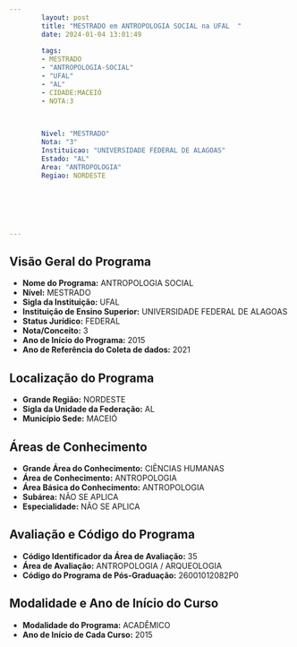 ```yaml
---
        layout: post
        title: "MESTRADO em ANTROPOLOGIA SOCIAL na UFAL  "
        date: 2024-01-04 13:01:49
     
        tags:
        - MESTRADO
        - "ANTROPOLOGIA-SOCIAL"
        - "UFAL"
        - "AL"
        - CIDADE:MACEIÓ
        - NOTA:3
        
       

        Nivel: "MESTRADO"
        Nota: "3"
        Instituicao: "UNIVERSIDADE FEDERAL DE ALAGOAS"
        Estado: "AL"
        Area: "ANTROPOLOGIA"
        Regiao: NORDESTE
        
        
        
        
        
        
---
```

## Visão Geral do Programa
- **Nome do Programa:** ANTROPOLOGIA SOCIAL
- **Nível:** MESTRADO
- **Sigla da Instituição:** UFAL
- **Instituição de Ensino Superior:** UNIVERSIDADE FEDERAL DE ALAGOAS
- **Status Jurídico:** FEDERAL
- **Nota/Conceito:** 3
- **Ano de Início do Programa:** 2015
- **Ano de Referência do Coleta de dados:** 2021

## Localização do Programa
- **Grande Região:** NORDESTE
- **Sigla da Unidade da Federação:** AL
- **Município Sede:** MACEIÓ

## Áreas de Conhecimento
- **Grande Área do Conhecimento:** CIÊNCIAS HUMANAS
- **Área de Conhecimento:** ANTROPOLOGIA
- **Área Básica do Conhecimento:** ANTROPOLOGIA
- **Subárea:** NÃO SE APLICA
- **Especialidade:** NÃO SE APLICA

## Avaliação e Código do Programa
- **Código Identificador da Área de Avaliação:** 35
- **Área de Avaliação:** ANTROPOLOGIA / ARQUEOLOGIA
- **Código do Programa de Pós-Graduação:** 26001012082P0


## Modalidade e Ano de Início do Curso
- **Modalidade do Programa:** ACADÊMICO
- **Ano de Início de Cada Curso:** 2015
